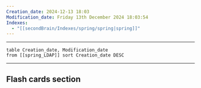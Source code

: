 ```yaml
---
Creation_date: 2024-12-13 18:03
Modification_date: Friday 13th December 2024 18:03:54
Indexes:
  - "[[secondBrain/Indexes/spring/spring|spring]]"
---
```


----



```dataview
table Creation_date, Modification_date
from [[spring_LDAP]] sort Creation_date DESC
```























---
## Flash cards section
